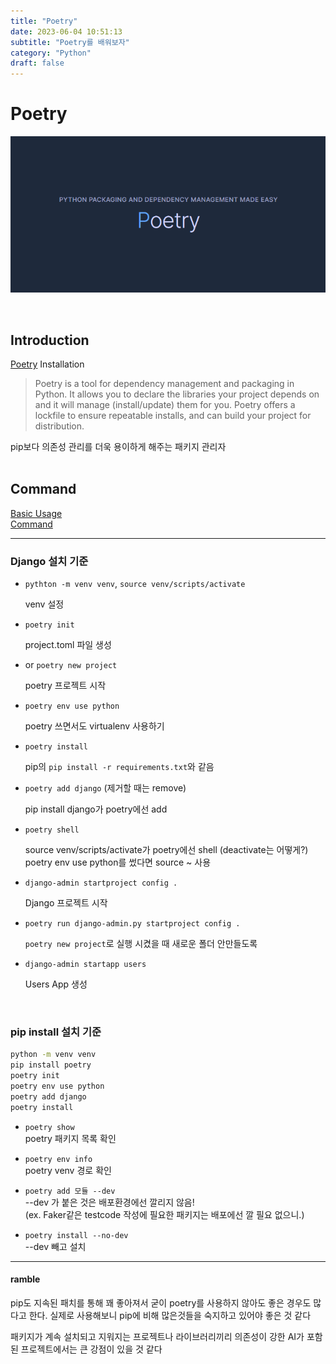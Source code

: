 ```yaml
---
title: "Poetry"
date: 2023-06-04 10:51:13
subtitle: "Poetry를 배워보자"
category: "Python"
draft: false
---
```


# Poetry

![poetry](./poetry.png)

<br/>

## Introduction

[Poetry](https://python-poetry.org/docs/) Installation

> Poetry is a tool for dependency management and packaging in Python. It allows you to declare the libraries your project depends on and it will manage (install/update) them for you. Poetry offers a lockfile to ensure repeatable installs, and can build your project for distribution.

pip보다 의존성 관리를 더욱 용이하게 해주는 패키지 관리자  
<br/>

## Command

[Basic Usage](https://python-poetry.org/docs/basic-usage/)  
[Command](https://python-poetry.org/docs/cli/)

---

### Django 설치 기준

- `pythton -m venv venv`, `source venv/scripts/activate`

  venv 설정

- `poetry init`

  project.toml 파일 생성

- or `poetry new project`

  poetry 프로젝트 시작

- `poetry env use python`

  poetry 쓰면서도 virtualenv 사용하기

- `poetry install`

  pip의 `pip install -r requirements.txt`와 같음

- `poetry add django` (제거할 때는 remove)

  pip install django가 poetry에선 add

- `poetry shell`

  source venv/scripts/activate가 poetry에선 shell (deactivate는 어떻게?)
  poetry env use python를 썼다면 source ~ 사용

- `django-admin startproject config .`

  Django 프로젝트 시작

- `poetry run django-admin.py startproject config .`

  `poetry new project`로 실행 시켰을 때 새로운 폴더 안만들도록

- `django-admin startapp users`

  Users App 생성

<br/>

### pip install 설치 기준

```bash
python -m venv venv
pip install poetry
poetry init
poetry env use python
poetry add django
poetry install
```

- `poetry show`  
  poetry 패키지 목록 확인

- `poetry env info`  
  poetry venv 경로 확인

- `poetry add 모듈 --dev`  
  --dev 가 붙은 것은 배포환경에선 깔리지 않음!  
  (ex. Faker같은 testcode 작성에 필요한 패키지는 배포에선 깔 필요 없으니.)

- `poetry install --no-dev`  
  --dev 빼고 설치

---

#### ramble

pip도 지속된 패치를 통해 꽤 좋아져서 굳이 poetry를 사용하지 않아도 좋은 경우도 많다고 한다. 실제로 사용해보니 pip에 비해 많은것들을 숙지하고 있어야 좋은 것 같다

패키지가 계속 설치되고 지워지는 프로젝트나 라이브러리끼리 의존성이 강한 AI가 포함된 프로젝트에서는 큰 강점이 있을 것 같다
